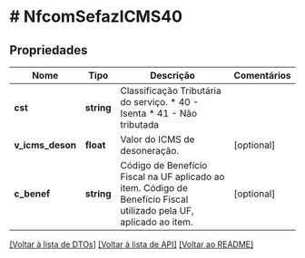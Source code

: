 # # NfcomSefazICMS40

## Propriedades

Nome | Tipo | Descrição | Comentários
------------ | ------------- | ------------- | -------------
**cst** | **string** | Classificação Tributária do serviço.  * 40 - Isenta  * 41 - Não tributada |
**v_icms_deson** | **float** | Valor do ICMS de desoneração. | [optional]
**c_benef** | **string** | Código de Benefício Fiscal na UF aplicado ao item.  Código de Benefício Fiscal utilizado pela UF, aplicado ao  item. | [optional]

[[Voltar à lista de DTOs]](../../README.md#models) [[Voltar à lista de API]](../../README.md#endpoints) [[Voltar ao README]](../../README.md)
